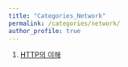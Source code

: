 ```yaml
---
title: "Categories_Network"
permalink: /categories/network/
author_profile: true
---
```


1. [HTTP의 이해](./network-http-1)

